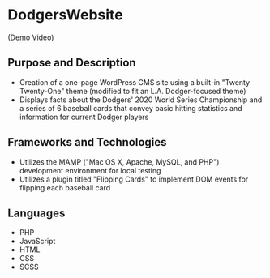 # DodgersWebsite
([Demo Video](https://drive.google.com/file/d/12k2y0KgKM26d_aTSLwrTO_bO18pCRuPp/view?usp=sharing))

## Purpose and Description
- Creation of a one-page WordPress CMS site using a built-in "Twenty Twenty-One" theme (modified to fit an L.A. Dodger-focused theme)
- Displays facts about the Dodgers' 2020 World Series Championship and a series of 6 baseball cards that convey basic hitting statistics and information for current Dodger players

## Frameworks and Technologies
- Utilizes the MAMP ("Mac OS X, Apache, MySQL, and PHP") development environment for local testing
- Utilizes a plugin titled "Flipping Cards" to implement DOM events for flipping each baseball card

## Languages
- PHP
- JavaScript
- HTML
- CSS
- SCSS
